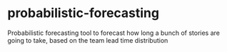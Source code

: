 # probabilistic-forecasting
Probabilistic forecasting tool to forecast how long a bunch of stories are going to take, based on the team lead time distribution
